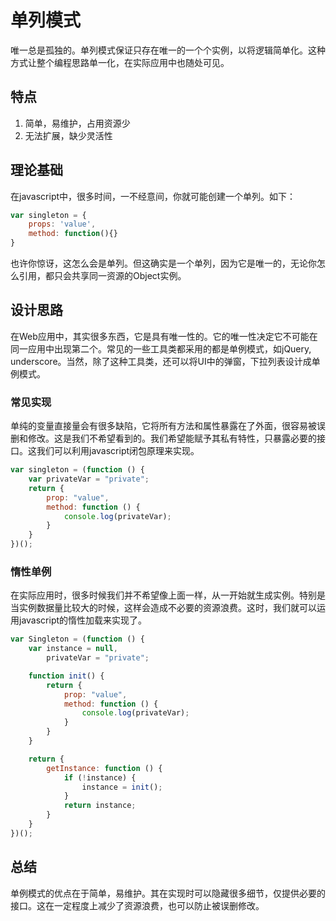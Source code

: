 # 单列模式
唯一总是孤独的。单列模式保证只存在唯一的一个个实例，以将逻辑简单化。这种方式让整个编程思路单一化，在实际应用中也随处可见。

## 特点
1. 简单，易维护，占用资源少
2. 无法扩展，缺少灵活性

## 理论基础
在javascript中，很多时间，一不经意间，你就可能创建一个单列。如下：
``` javascript
var singleton = {
    props: 'value',
    method: function(){}
}
```
也许你惊讶，这怎么会是单列。但这确实是一个单列，因为它是唯一的，无论你怎么引用，都只会共享同一资源的Object实例。

## 设计思路
在Web应用中，其实很多东西，它是具有唯一性的。它的唯一性决定它不可能在同一应用中出现第二个。常见的一些工具类都采用的都是单例模式，如jQuery, underscore。当然，除了这种工具类，还可以将UI中的弹窗，下拉列表设计成单例模式。

### 常见实现
单纯的变量直接量会有很多缺陷，它将所有方法和属性暴露在了外面，很容易被误删和修改。这是我们不希望看到的。我们希望能赋予其私有特性，只暴露必要的接口。这我们可以利用javascript闭包原理来实现。
``` javascript
var singleton = (function () {
    var privateVar = "private";
    return {
        prop: "value",
        method: function () {
            console.log(privateVar);
        }
    }
})();
```

### 惰性单例
在实际应用时，很多时候我们并不希望像上面一样，从一开始就生成实例。特别是当实例数据量比较大的时候，这样会造成不必要的资源浪费。这时，我们就可以运用javascript的惰性加载来实现了。
``` javascript
var Singleton = (function () {
    var instance = null,
        privateVar = "private";

    function init() {
        return {
            prop: "value",
            method: function () {
                console.log(privateVar);
            }
        }
    }

    return {
        getInstance: function () {
            if (!instance) {
                instance = init();
            }
            return instance;
        }
    }
})();
```

## 总结
单例模式的优点在于简单，易维护。其在实现时可以隐藏很多细节，仅提供必要的接口。这在一定程度上减少了资源浪费，也可以防止被误删修改。
